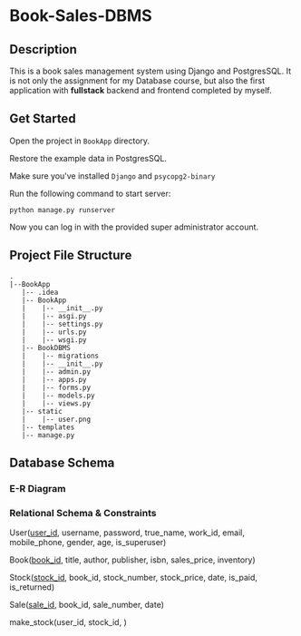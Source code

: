# Book-Sales-DBMS

## Description
This is a book sales management system using Django and PostgresSQL. It is not only the assignment for my Database course, but also the first application with **fullstack** backend and frontend completed by myself.

## Get Started
Open the project in ```BookApp``` directory.

Restore the example data in PostgresSQL.

Make sure you've installed ```Django``` and ```psycopg2-binary```

Run the following command to start server:
```angular2html
python manage.py runserver
```

Now you can log in with the provided super administrator account.


## Project File Structure
```
.
|--BookApp
   |-- .idea
   |-- BookApp
   |    |-- __init__.py
   |    |-- asgi.py
   |    |-- settings.py
   |    |-- urls.py
   |    |-- wsgi.py
   |-- BookDBMS
   |    |-- migrations
   |	|-- __init__.py
   |	|-- admin.py
   |	|-- apps.py
   |	|-- forms.py
   |	|-- models.py
   |	|-- views.py
   |-- static
   |    |-- user.png
   |-- templates
   |-- manage.py
```

## Database Schema
### E-R Diagram

### Relational Schema & Constraints
User(<u>user_id</u>, username, password, true_name, work_id, email, mobile_phone, gender, age, is_superuser)

Book(<u>book_id</u>, title, author, publisher, isbn, sales_price, inventory)

Stock(<u>stock_id</u>, book_id, stock_number, stock_price, date, is_paid, is_returned)

Sale(<u>sale_id</u>, book_id, sale_number, date)

make_stock(user_id,
           stock_id,
           )       